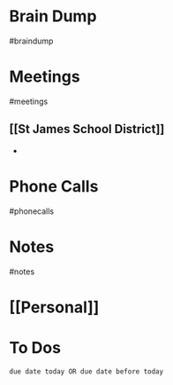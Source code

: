 # Brain Dump
#braindump 

# Meetings
#meetings 
## [[St James School District]]
- 
# Phone Calls
#phonecalls 


# Notes
#notes

# [[Personal]]

# To Dos
```tasks
due date today OR due date before today
```